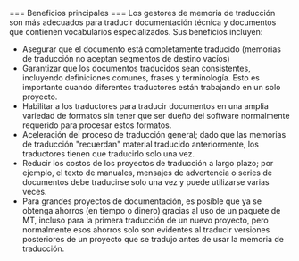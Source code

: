 === Beneficios principales === Los gestores de memoria de traducción son más adecuados para traducir documentación técnica y documentos que contienen vocabularios especializados. Sus beneficios incluyen:

* Asegurar que el documento está completamente traducido (memorias de traducción no aceptan segmentos de destino vacíos)
* Garantizar que los documentos traducidos sean consistentes, incluyendo definiciones comunes, frases y terminología. Esto es importante cuando diferentes traductores están trabajando en un solo proyecto.
* Habilitar a los traductores para traducir documentos en una amplia variedad de formatos sin tener que ser dueño del software normalmente requerido para procesar estos formatos.
* Aceleración del proceso de traducción general; dado que las memorias de traducción "recuerdan" material traducido anteriormente, los traductores tienen que traducirlo solo una vez.
* Reducir los costos de los proyectos de traducción a largo plazo; por ejemplo, el texto de manuales, mensajes de advertencia o series de documentos debe traducirse solo una vez y puede utilizarse varias veces.
* Para grandes proyectos de documentación, es posible que ya se obtenga ahorros (en tiempo o dinero) gracias al uso de un paquete de MT, incluso para la primera traducción de un nuevo proyecto, pero normalmente esos ahorros solo son evidentes al traducir versiones posteriores de un proyecto que se tradujo antes de usar la memoria de traducción.